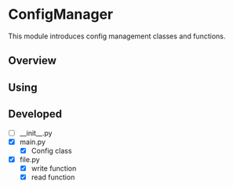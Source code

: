 # ConfigManager
This module introduces config management classes and functions.


## Overview


## Using


## Developed
 - [ ] \_\_init__.py
 - [x] main.py
   - [x] Config class
 - [x] file.py
   - [x] write function
   - [x] read function
